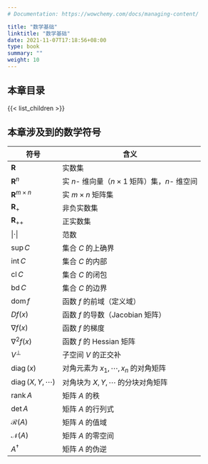 ```yaml
---
# Documentation: https://wowchemy.com/docs/managing-content/

title: "数学基础"
linktitle: "数学基础"
date: 2021-11-07T17:18:56+08:00
type: book
summary: ""
weight: 10
---
```


<!--more-->

## 本章目录

{{< list_children >}}

## 本章涉及到的数学符号

| 符号                                | 含义                                               |
| ----------------------------------- | -------------------------------------------------- |
| $\mathbf{R}$                        | 实数集                                             |
| $\mathbf{R}^n$                      | 实 $n$- 维向量（$n \times 1$ 矩阵）集，$n$- 维空间 |
| $\mathbf{R}^{m \times n}$           | 实 $m \times n$ 矩阵集                             |
| $\mathbf{R}_{+}$                    | 非负实数集                                         |
| $\mathbf{R}_{++}$                   | 正实数集                                           |
| $\| \cdot \|$                     | 范数                                               |
| $\sup C$                            | 集合 $C$ 的上确界                                  |
| $\operatorname{int} C$              | 集合 $C$ 的内部                                    |
| $\operatorname{cl} C$               | 集合 $C$ 的闭包                                    |
| $\operatorname{bd} C$               | 集合 $C$ 的边界                                    |
| $\operatorname{dom} f$              | 函数 $f$ 的前域（定义域）                          |
| $Df(x)$                             | 函数 $f$ 的导数（Jacobian 矩阵）                   |
| $\nabla f(x)$                       | 函数 $f$ 的梯度                                    |
| $\nabla^2 f(x)$                     | 函数 $f$ 的 Hessian 矩阵                           |
| $V^\bot$                            | 子空间 $V$ 的正交补                                |
| $\operatorname{diag}(x)$            | 对角元素为 $x_1, \cdots, x_n$ 的对角矩阵           |
| $\operatorname{diag}(X, Y, \cdots)$ | 对角块为 $X, Y, \cdots$ 的分块对角矩阵             |
| $\operatorname{rank} A$             | 矩阵 $A$ 的秩                                      |
| $\det A$                            | 矩阵 $A$ 的行列式                                  |
| $\mathcal{R}(A)$                    | 矩阵 $A$ 的值域                                    |
| $\mathcal{N}(A)$                    | 矩阵 $A$ 的零空间                                  |
| $A^{\dagger}$                       | 矩阵 $A$ 的伪逆                                    |

